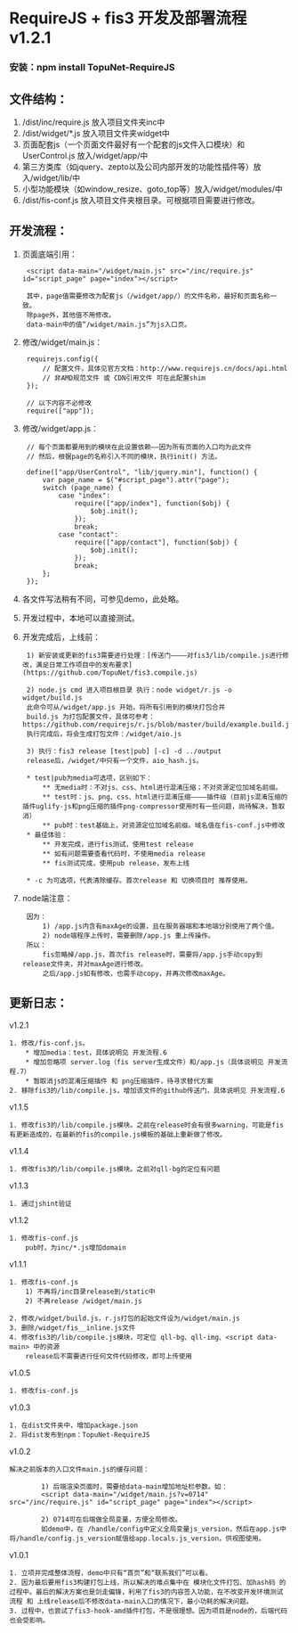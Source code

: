 # RequireJS + fis3 开发及部署流程 v1.2.1
### 安装：npm install TopuNet-RequireJS

文件结构：
-------------
1. /dist/inc/require.js 放入项目文件夹inc中
2. /dist/widget/*.js 放入项目文件夹widget中
3. 页面配套js（一个页面文件最好有一个配套的js文件入口模块）和 UserControl.js 放入/widget/app/中
4. 第三方类库（如jquery、zepto以及公司内部开发的功能性插件等）放入/widget/lib/中
5. 小型功能模块（如window_resize、goto_top等）放入/widget/modules/中
6. /dist/fis-conf.js 放入项目文件夹根目录。可根据项目需要进行修改。

开发流程：
-------------

1. 页面底端引用：

		<script data-main="/widget/main.js" src="/inc/require.js" id="script_page" page="index"></script>

		其中，page值需要修改为配套js（/widget/app/）的文件名称，最好和页面名称一致。
		除page外，其他值不用修改。
		data-main中的值“/widget/main.js”为js入口页。


2. 修改/widget/main.js：
    
	    requirejs.config({
	        // 配置文件，具体见官方文档：http://www.requirejs.cn/docs/api.html
	        // 非AMD规范文件 或 CDN引用文件 可在此配置shim
	    });

    	// 以下内容不必修改
    	require(["app"]);

3. 修改/widget/app.js：

	    // 每个页面都要用到的模块在此设置依赖——因为所有页面的入口均为此文件
	    // 然后，根据page的名称引入不同的模块，执行init() 方法。

	    define(["app/UserControl", "lib/jquery.min"], function() {
	        var page_name = $("#script_page").attr("page");
	        switch (page_name) {
	            case "index":
	                require(["app/index"], function($obj) {
	                    $obj.init();
	                });
	                break;
	            case "contact":
	                require(["app/contact"], function($obj) {
	                    $obj.init();
	                });
	                break;
	        };
	    });

4. 各文件写法稍有不同，可参见demo，此处略。

5. 开发过程中，本地可以直接测试。

6. 开发完成后，上线前：

		1) 新安装或更新的fis3需要进行处理：[传送门————对fis3/lib/compile.js进行修改，满足日常工作项目中的发布要求](https://github.com/TopuNet/fis3.compile.js)

		2) node.js cmd 进入项目根目录 执行：node widget/r.js -o widget/build.js
		此命令可从/widget/app.js 开始，将所有引用到的模块打包合并
		build.js 为打包配置文件，具体可参考：https://github.com/requirejs/r.js/blob/master/build/example.build.js
		执行完成后，将会生成打包文件：/widget/aio.js

    	3) 执行：fis3 release [test|pub] [-c] -d ../output
        release后，/widget/中只有一个文件，aio_hash.js。

        * test|pub为media可选项，区别如下：
        	** 无media时：不对js、css、html进行混淆压缩；不对资源定位加域名前缀。
        	** test时：js、png、css、html进行混淆压缩————插件级（目前js混淆压缩的插件uglify-js和png压缩的插件png-compressor使用时有一些问题，尚待解决，暂取消）
        	** pub时：test基础上，对资源定位加域名前缀。域名值在fis-conf.js中修改
        * 最佳体验：
        	** 开发完成，进行fis测试，使用test release
        	** 如有问题需要查看代码时，不使用media release
        	** fis测试完成，使用pub release，发布上线

        * -c 为可选项，代表清除缓存。首次release 和 切换项目时 推荐使用。

7. node端注意：
		
		因为：
			1) /app.js内含有maxAge的设置，且在服务器端和本地端分别使用了两个值。
			2) node端程序上传时，需要删除/app.js 重上传操作。
		所以：
			fis忽略掉/app.js，首次fis release时，需要将/app.js手动copy到release文件夹，并对maxAge进行修改。
			之后/app.js如有修改，也需手动copy，并再次修改maxAge。

更新日志：
-------------
v1.2.1

	1. 修改/fis-conf.js。
		* 增加media：test，具体说明见 开发流程.6
		* 增加忽略项 server.log（fis server生成文件）和/app.js（具体说明见 开发流程.7）
		* 暂取消js的混淆压缩插件 和 png压缩插件，待寻求替代方案
	2. 移除fis3的/lib/compile.js，增加该文件的github传送门，具体说明见 开发流程.6

v1.1.5

    1. 修改fis3的/lib/compile.js模块。之前在release时会有很多warning，可能是fis有更新造成的，在最新的fis的compile.js模板的基础上重新做了修改。
    
v1.1.4

    1. 修改fis3的/lib/compile.js模块。之前对qll-bg的定位有问题
    
v1.1.3

    1. 通过jshint验证
    
v1.1.2

    1. 修改fis-conf.js
    	pub时，为inc/*.js增加domain
    
v1.1.1

    1. 修改fis-conf.js
    	1) 不再将/inc目录release到/static中
    	2) 不再release /widget/main.js

    2. 修改/widget/build.js，r.js打包的起始文件设为/widget/main.js
    3. 删除/widget/fis__inline.js文件
    4. 修改fis3的/lib/compile.js模块，可定位 qll-bg、qll-img、<script data-main> 中的资源
    	release后不需要进行任何文件代码修改，即可上传使用

v1.0.5

    1. 修改fis-conf.js

v1.0.3

    1. 在dist文件夹中，增加package.json
    2. 将dist发布到npm：TopuNet-RequireJS

v1.0.2

    解决之前版本的入口文件main.js的缓存问题：

    		1) 后端渲染页面时，需要给data-main增加地址栏参数。如：
    		<script data-main="/widget/main.js?v=0714" src="/inc/require.js" id="script_page" page="index"></script>

    		2) 0714可在后端做全局变量，方便全局修改。
    		如demo中，在 /handle/config中定义全局变量js_version，然后在app.js中将/handle/config.js_version赋值给app.locals.js_version，供视图使用。

v1.0.1

    1. 立项并完成整体流程，demo中只有“首页”和“联系我们”可以看。
    2. 因为最后要用fis3构建打包上线，所以解决的难点集中在 模块化文件打包、加hash码 的过程中。最后的解决方案也是剑走偏锋，利用了fis3的内容签入功能，在不改变开发环境测试流程 和 上线release后不修改data-main入口的情况下，最小功耗的解决问题。
    3. 过程中，也尝试了fis3-hook-amd插件打包，不是很理想。因为项目是node的，后端代码也会受影响。

